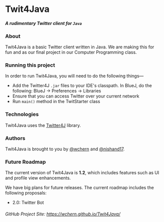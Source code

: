 # Twit4Java

#### *A rudimentary Twitter client for `Java`*

### About
Twit4Java is a basic Twitter client written in Java. We are making this for fun and as our final project in our Computer Programming class.

### Running this project
In order to run Twit4Java, you will need to do the following things—
- Add the Twitter4J `.jar` files to your IDE's classpath. In BlueJ, do the following: BlueJ -> Preferences -> Libraries
- Ensure that you can access Twitter over your current network
- Run `main()` method in the TwitStarter class

### Technologies
Twit4Java uses the [Twitter4J](http://twitter4j.org/en/index.html) library.

### Authors
Twit4Java is brought to you by [@wchern](https://github.com/wchern) and [@nishand17](https://github.com/nishand17).

### Future Roadmap
The current version of Twit4Java is **1.2**, which includes features such as UI and profile view enhancements.

We have big plans for future releases. The current roadmap includes the following proposals:
- 2.0: Twitter Bot

###### GitHub Project Site: https://wchern.github.io/Twit4Java/
